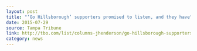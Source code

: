 ```yaml
---
layout: post
title: "‘Go Hillsborough’ supporters promised to listen, and they have"
date: 2015-07-29
source: Tampa Tribune
link: http://tbo.com/list/columns-jhenderson/go-hillsborough-supporters-promised-to-listen-and-they-have-20150729/
category: news
---
```


